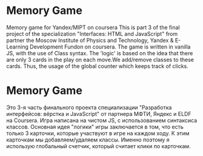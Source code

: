 # Memory Game
Memory game for Yandex/MIPT on coursera
This is part 3 of the final project of the specialization "Interfaces: HTML and JavaScript" from partner the Moscow Institute of Physics and Technology, Yandex & E-Learning Development Fundon on coursera.
The game is written in vanilla JS, with the use of Class syntax. The 'logic' is based on the idea 
that there are only 3 cards in the play on each move.We add/remove classes to these cards. Thus, the usage of the global counter 
which keeps track of clicks.

# Memory Game
Это 3-я часть финального проекта специализации "Разработка интерфейсов: вёрстка и JavaScript" от партнера МФТИ, Яндекс и ELDF на Coursera.
Игра написана на чистом JS, с использованием синтаксиса классов. Основная идея "логики" игры заключается в том, что 
есть только 3 карточки, которые участвуют в игре на каждом ходу. К этим карточкам мы добавляем/удаляем классы. 
Именно поэтому я использую глобальный счетчик, который считает клики по карточкам.
